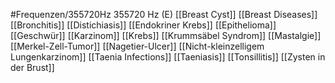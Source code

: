 #Frequenzen/355720Hz
355720 Hz (E)
[[Breast Cyst]]
[[Breast Diseases]]
[[Bronchitis]]
[[Distichiasis]]
[[Endokriner Krebs]]
[[Epithelioma]]
[[Geschwür]]
[[Karzinom]]
[[Krebs]]
[[Krummsäbel Syndrom]]
[[Mastalgie]]
[[Merkel-Zell-Tumor]]
[[Nagetier-Ulcer]]
[[Nicht-kleinzelligem Lungenkarzinom]]
[[Taenia Infections]]
[[Taeniasis]]
[[Tonsillitis]]
[[Zysten in der Brust]]